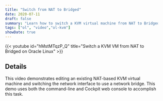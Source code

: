 ```yaml
---
title: "Switch from NAT to Bridged"
date: 2020-07-11
draft: false
summary: "Learn how to switch a KVM virtual machine from NAT to Bridged on Oracle Linux."
tags: ["ol", "video","ol-kvm"]
showDate: true
---
```


{{< youtube id="hMstMTqzP_Q" title="Switch a KVM VM from NAT to Bridged on Oracle Linux" >}}

## Details

This video demonstrates editing an existing NAT-based KVM virtual machine and switching the network interface to use a network bridge.  This demo uses both the command-line and Cockpit web console to accomplish this task.
